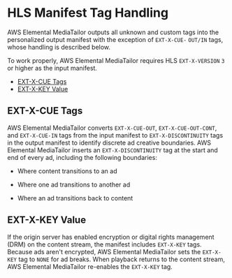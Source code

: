 # HLS Manifest Tag Handling<a name="manifest-hls-tags"></a>

AWS Elemental MediaTailor outputs all unknown and custom tags into the personalized output manifest with the exception of `EXT-X-CUE-` `OUT/IN` tags, whose handling is described below\. 

To work properly, AWS Elemental MediaTailor requires HLS `EXT-X-VERSION` `3` or higher as the input manifest\.


+ [EXT\-X\-CUE Tags](#ext-x-cue-tags)
+ [EXT\-X\-KEY Value](#ext-x-key-value)

## EXT\-X\-CUE Tags<a name="ext-x-cue-tags"></a>

AWS Elemental MediaTailor converts `EXT-X-CUE-OUT`, `EXT-X-CUE-OUT-CONT`, and `EXT-X-CUE-IN` tags from the input manifest to `EXT-X-DISCONTINUITY` tags in the output manifest to identify discrete ad creative boundaries\. AWS Elemental MediaTailor inserts an `EXT-X-DISCONTINUITY` tag at the start and end of every ad, including the following boundaries:

+ Where content transitions to an ad

+ Where one ad transitions to another ad

+ Where an ad transitions back to content

## EXT\-X\-KEY Value<a name="ext-x-key-value"></a>

If the origin server has enabled encryption or digital rights management \(DRM\) on the content stream, the manifest includes `EXT-X-KEY` tags\. Because ads aren't encrypted, AWS Elemental MediaTailor sets the `EXT-X-KEY` tag to `NONE` for ad breaks\. When playback returns to the content stream, AWS Elemental MediaTailor re\-enables the `EXT-X-KEY` tag\.